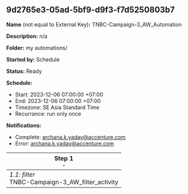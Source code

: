 ## 9d2765e3-05ad-5bf9-d9f3-f7d5250803b7

**Name** (not equal to External Key)**:** TNBC-Campaign-3_AW_Automation

**Description:** n/a

**Folder:** my automations/

**Started by:** Schedule

**Status:** Ready

**Schedule:**

* Start: 2023-12-06 07:00:00 +07:00
* End: 2023-12-06 07:00:00 +07:00
* Timezone: SE Asia Standard Time
* Recurrance: run only once

**Notifications:**

* Complete: archana.k.yadav@accenture.com
* Error: archana.k.yadav@accenture.com

| Step 1<br>_<small>-</small>_ |
| --- |
| _1.1: filter_<br>TNBC-Campaign-3_AW_filter_activity |
